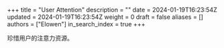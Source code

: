 +++
title = "User Attention"
description = ""
date = 2024-01-19T16:23:54Z
updated = 2024-01-19T16:23:54Z
weight = 0
draft = false
aliases = []
authors = ["Elowen"]
in_search_index = true
+++

珍惜用户的注意力资源。
